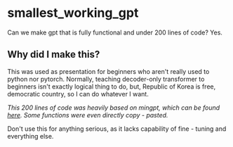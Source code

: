 # smallest_working_gpt

Can we make gpt that is fully functional and under 200 lines of code? Yes.

## Why did I make this?

This was used as presentation for beginners who aren't really used to python nor pytorch.
Normally, teaching decoder-only transformer to beginners isn't exactly logical thing to do, but, Republic of Korea is free, democratic country, so I can do whatever I want.

*This 200 lines of code was heavily based on mingpt, which can be found [here](https://github.com/karpathy/minGPT). Some functions were even directly copy - pasted.*

Don't use this for anything serious, as it lacks capability of fine - tuning and everything else.
